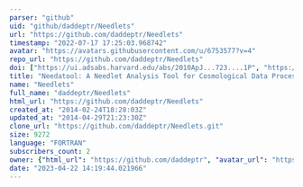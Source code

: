```yaml
---
parser: "github"
uid: "github/daddeptr/Needlets"
url: "https://github.com/daddeptr/Needlets"
timestamp: "2022-07-17 17:25:03.968742"
avatar: "https://avatars.githubusercontent.com/u/6753577?v=4"
repo_url: "https://github.com/daddeptr/Needlets"
doi: ["https://ui.adsabs.harvard.edu/abs/2010ApJ...723....1P", "https://ui.adsabs.harvard.edu/abs/2010ascl.soft10004P/abstract"]
title: "Needatool: A Needlet Analysis Tool for Cosmological Data Processing"
name: "Needlets"
full_name: "daddeptr/Needlets"
html_url: "https://github.com/daddeptr/Needlets"
created_at: "2014-02-24T18:28:03Z"
updated_at: "2014-04-29T21:23:30Z"
clone_url: "https://github.com/daddeptr/Needlets.git"
size: 9272
language: "FORTRAN"
subscribers_count: 2
owner: {"html_url": "https://github.com/daddeptr", "avatar_url": "https://avatars.githubusercontent.com/u/6753577?v=4", "login": "daddeptr", "type": "User"}
date: "2023-04-22 14:19:44.021966"
---
```

